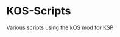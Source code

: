 # KOS-Scripts

Various scripts using the [kOS mod](https://github.com/KSP-KOS/KOS) for [KSP](https://store.steampowered.com/app/220200/Kerbal_Space_Program/) 
